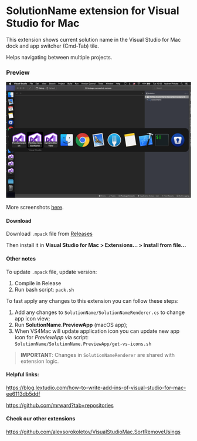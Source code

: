 SolutionName extension for Visual Studio for Mac
====

This extension shows current solution name in the Visual Studio for Mac dock and app switcher (Cmd-Tab) tile.

Helps navigating between multiple projects.

### Preview

<img src="Meta/large-screenshot.png?raw=true" width="1024" />

More screenshots [here](Meta).

#### Download

Download `.mpack` file from [Releases](https://github.com/DreamTeamMobile/VS4Mac.SolutionName/releases/)

Then install it in **Visual Studio for Mac > Extensions... > Install from file...**

#### Other notes

To update `.mpack` file, update version:

1. Compile in Release
2. Run bash script: `pack.sh`

To fast apply any changes to this extension you can follow these steps:

1. Add any changes to `SolutionName/SolutionNameRenderer.cs` to change app icon view;
2. Run **SolutionName.PreviewApp** (macOS app);
3. When VS4Mac will update application icon you can update new app icon for *PreviewApp* via script: `SolutionName/SolutionName.PreviewApp/get-vs-icons.sh`

> **IMPORTANT**: Changes in `SolutionNameRenderer` are shared with extension logic.

#### Helpful links:

https://blog.lextudio.com/how-to-write-add-ins-of-visual-studio-for-mac-ee6113db5ddf

https://github.com/mrward?tab=repositories

#### Check our other extensions

https://github.com/alexsorokoletov/VisualStudioMac.SortRemoveUsings
